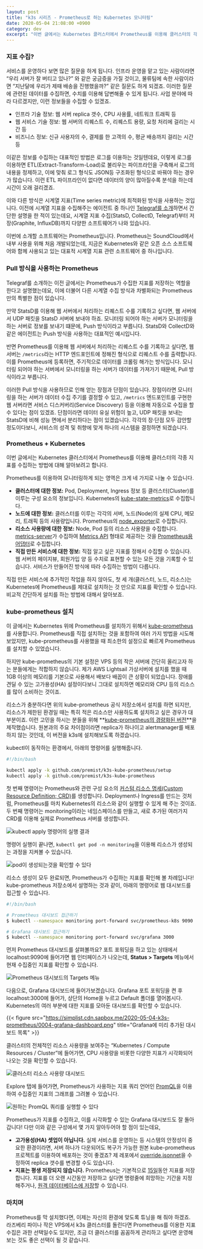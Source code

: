 ```yaml
---
layout: post
title: "k3s 시리즈 - Prometheus로 하는 Kubernetes 모니터링"
date: 2020-05-04 21:08:00 +0900
category: dev
excerpt: "이번 글에서는 Kubernetes 클러스터에서 Prometheus를 이용해 클러스터의 각종 지표를 수집하는 방법에 대해 알아보려고 합니다."
---
```



### 지표 수집?

서비스를 운영하다 보면 많은 질문을 하게 됩니다. 인프라 운영을 맡고 있는 사람이라면 “우리 서버가 잘 버티고 있나?” 와 같은 궁금증을 가질 것이고, 물류팀에 속한 사람이라면 “지난달에 우리가 제때 배송을 진행했을까?” 같은 질문도 하게 되겠죠. 이러한 질문에 관련된 데이터를 수집하면, 수치를 이용해 답변해줄 수 있게 됩니다. 사업 분야에 따라 다르겠지만, 이런 정보들을 수집할 수 있겠죠.

- 인프라 기술 정보: 웹 서버 replica 갯수, CPU 사용률, 네트워크 트래픽 등
- 웹 서비스 기술 정보: 웹 서버의 리퀘스트 수, 리퀘스트 용량, 요청 처리에 걸리는 시간 등
- 비즈니스 정보: 신규 사용자의 수, 결제를 한 고객의 수, 평균 배송까지 걸리는 시간 등

이같은 정보를 수집하는 대표적인 방법은 로그를 이용하는 것일텐데요, 이렇게 로그를 이용하면  ETL(Extract-Transform-Load)로 불리우는 파이프라인을 구축해서 로그의 내용을 정제하고, 이에 맞춰 로그 형식도 JSON등 구조화된 형식으로 바꿔야 하는 경우가 많습니다. 이런 ETL 파이프라인이 없다면 데이터의 양이 많아질수록 분석을 하는데 시간이 오래 걸리겠죠.

이와 다른 방식은 시계열 지표(Time series metric)에 최적화된 방식을 사용하는 것입니다. 이전에 시계열 지표을 수집해주는 에이전트 중 하나인 [Telegraf를 소개](https://si.mpli.st/dev/2017-09-10-introduction-to-telegraf/)하면서 간단한 설명을 한 적이 있는데요, 시계열 지표 수집(StatsD, CollectD, Telegraf)부터 저장(Graphite, InfluxDB)까지 다양한 소프트웨어가 나와 있습니다.

이번에 소개할 소프트웨어는 Prometheus입니다. Prometheus는 SoundCloud에서 내부 사용을 위해 처음 개발되었는데, 지금은 Kubernetes와 같은 오픈 소스 소프트웨어와 함께 사용되고 있는 대표적 시계열 지표 관련 소프트웨어 중 하나입니다.


### Pull 방식을 사용하는 Prometheus 

Telegraf를 소개하는 이전 글에서는 Prometheus가 수집한 지표를 저장하는 역할을 한다고 설명했는데요, 이에 더불어 다른 시계열 수집 방식과 차별화되는 Prometheus만의 특별한 점이 있습니다. 

만약 StatsD를 이용해 웹 서버에서 처리하는 리퀘스트 수를 기록하고 싶다면, 웹 서버에서 UDP 패킷을 StatsD 서버에 보내야 하죠. 모니터링 되어야 하는 서버가 모니터링을 하는 서버로 정보를 보내기 떄문에, Push 방식이라고 부릅니다. StatsD와 CollectD와 같은 에이전트는 Push 방식을 사용하는 대표적인 예시입니다. 

반면 Prometheus를 이용해 웹 서버에서 처리하는 리퀘스트 수를 기록하고 싶다면, 웹 서버는 `/metrics`라는 HTTP 엔드포인트에 정해진 형식으로 리퀘스트 수를 출력합니다. 이를 Prometheus에 등록하면, 주기적으로 데이터를 크롤링 해가는 방식입니다. 모니터링 되어야 하는 서버에서 모니터링을 하는 서버가 데이터를 가져가기 때문에, Pull 방식이라고 부릅니다.   

이러한 Pull 방식을 사용하므로 인해 얻는 장점과 단점이 있습니다. 장점이라면 모니터링을 하는 서버가 데이터 수집 주기를 결정할 수 있고, `/metrics` 엔드포인트를 구현한 웹 서버라면 서비스 디스커버리(Service Discovery) 등을 이용해 자동으로 수집을 할 수 있다는 점이 있겠죠. 단점이라면 데이터 유실 위험이 높고, UDP 패킷을 보내는 StatsD에 비해 성능 면에서 분리하다는 점이 있겠습니다. 각각의 장·단점 모두 감안할 정도이다보니, 서비스의 성격 및 취향에 맞게 하나의 시스템을 결정하면 되겠습니다.


### Prometheus + Kubernetes

이번 글에서는 Kubernetes 클러스터에서 Prometheus를 이용해 클러스터의 각종 지표를 수집하는 방법에 대해 알아보려고 합니다.

Prometheus를 이용하여 모니터링하게 되는 영역은 크게 네 가지로 나눌 수 있습니다.

- **클러스터에 대한 정보:** Pod, Deployment, Ingress 정보 등 클러스터(Cluster)를 이루는 구성 요소의 정보입니다. Kubernetes의 [kube-state-metrics](https://github.com/kubernetes/kube-state-metrics/)로 수집합니다.
- **노드에 대한 정보:** 클러스터를 이루는 각각의 서버, 노드(Node)의 실제 CPU, 메모리, 트래픽 등의 사용량입니다. Prometheus의 [node\_exporter](https://github.com/prometheus/node_exporter)로 수집합니다.
- **리소스 사용량에 대한 정보:** Node, Pod 등의 리소스 사용량을 수집합니다. [metrics-server](https://github.com/kubernetes-sigs/metrics-server)가 수집하여 [Metrics API](https://github.com/kubernetes/metrics) 형태로 제공하는 것을 [Prometheus용 어댑터](https://github.com/DirectXMan12/k8s-prometheus-adapter)로 수집합니다.
- **직접 만든 서비스에 대한 정보:** 직접 알고 싶은 지표를 정해서 수집할 수 있습니다. 웹 서버의 페이지뷰, 회원가입 양 등 수치로 표현할 수 있는 모든 것을 기록할 수 있습니다. 서비스가 만들어진 방식에 따라 수집하는 방법이 다릅니다.

직접 만든 서비스에 추가적인 작업을 하지 않아도, 첫 세 개(클러스터, 노드, 리소스)는 Kubernetes에 Prometheus를 제대로 설치하는 것 만으로 지표를 확인할 수 있습니다. 비교적 간단하게 설치를 하는 방법에 대해서 알아보죠.


### kube-prometheus 설치

이 글에서는 Kubernetes 위에 Prometheus를 설치하기 위해서 [kube-prometheus](https://github.com/coreos/kube-prometheus)를 사용합니다. Prometheus를 직접 설치하는 것을 포함하여 여러 가지 방법을 시도해 보았지만, kube-prometheus를 사용했을 때 최소한의 설정으로 빠르게 Prometheus를 설치할 수 있었습니다. 

하지만 kube-prometheus의 기본 설정은 VPS 등의 작은 서버에 간단히 올리고자 하는 분들에게는 적합하지 않습니다. 제가 AWS Lightsail 가상서버에 설치를 했을 때 1GB 이상의 메모리를 기본으로 사용해서 배보다 배꼽이 큰 상황이 되었습니다. 장애를 견딜 수 있는 고가용성(HA) 설정이다보니 그대로 설치하면 메모리와 CPU 등의 리소스를 많이 소비하는 것이죠. 

리소스가 충분하다면 위의 kube-prometheus 공식 저장소에서 설치를 하면 되지만, 리소스가 제한된 환경일 때는 특히 적은 리소스만 사용하도록 설치하고 싶은 경우가 대부분이죠. 이런 고민을 하시는 분들을 위해 **[kube-prometheus의 경량화된 버전](https://github.com/premist/k3s-kube-prometheus)**을 제작했습니다. 원본과의 주요 차이점이라면 replica가 하나이고 alertmanager를 배포하지 않는 것인데, 이 버전을 k3s에 설치해보도록 하겠습니다.

kubectl이 동작하는 환경에서, 아래의 명령어를 실행해줍니다.

```bash
#!/bin/bash

kubectl apply -k github.com/premist/k3s-kube-prometheus/setup
kubectl apply -k github.com/premist/k3s-kube-prometheus
```

첫 번째 명령어는 Prometheus와 관련 구성 요소의 [커스텀 리소스 명세(Custom Resource Definition; CRD)](https://kubernetes.io/docs/concepts/extend-kubernetes/api-extension/custom-resources/)를 생성합니다. Deployment나 Ingress를 만드는 것처럼, Prometheus를 마치 Kubernetes의 리소스와 같이 실행할 수 있게 해 주는 것이죠. 
두 번째 명령어는 monitoring이라는 네임스페이스를 만들고, 새로 추가된 여러가지 CRD를 이용해 실제로 Prometheus 서버를 생성합니다.

![kubectl apply 명령어의 실행 결과](https://simplist.cdn.sapbox.me/2020-05-04-k3s-prometheus/0002-apply.png)

 명령어 실행이 끝나면, `kubectl get pod -n monitoring`을 이용해 리소스가 생성되는 과정을 지켜볼 수 있습니다.

![pod이 생성되는것을 확인할 수 있다](https://simplist.cdn.sapbox.me/2020-05-04-k3s-prometheus/0001-getpod.png)

리소스 생성이 모두 완료되면, Prometheus가 수집하는 지표를 확인해 볼 차례입니다! kube-prometheus 저장소에서 설명하는 것과 같이, 아래의 명령어로 웹 대시보드를 접근할 수 있습니다.

```bash
#!/bin/bash

# Prometheus 대시보드 접근하기
$ kubectl --namespace monitoring port-forward svc/prometheus-k8s 9090

# Grafana 대시보드 접근하기
$ kubectl --namespace monitoring port-forward svc/grafana 3000
```

먼저 Prometheus 대시보드를 살펴볼까요? 포트 포워딩을 하고 있는 상태에서 localhost:9090에 들어가면 웹 인터페이스가 나오는데, **Status > Targets** 메뉴에서 현재 수집중인 지표를 확인할 수 있습니다.

![Prometheus 대시보드의 Targets 메뉴](https://simplist.cdn.sapbox.me/2020-05-04-k3s-prometheus/0003-prometheus-targets.png)

다음으로, Grafana 대시보드에 들어가보겠습니다. Grafana 포트 포워딩을 켠 후 localhost:3000에 들어가, 상단의 Home을 누르고 Default 폴더를 열어봅시다. Kubernetes의 여러 부분에 대한 지표를 모아둔 대시보드를 확인할 수 있습니다.


{{< figure src="https://simplist.cdn.sapbox.me/2020-05-04-k3s-prometheus/0004-grafana-dashboard.png" title="Grafana에 미리 추가된 대시보드 목록" >}}

클러스터의 전체적인 리소스 사용량을 보여주는 “Kubernetes / Compute Resources / Cluster”에 들어가면, CPU 사용량을 비롯한 다양한 지표가 시각화되어 나오는 것을 확인할 수 있습니다.

![클러스터 리소스 사용량 대시보드](https://simplist.cdn.sapbox.me/2020-05-04-k3s-prometheus/0005-grafana-cluster.png)

Explore 탭에 들어가면, Prometheus가 사용하는 지표 쿼리 언어인 [PromQL](https://prometheus.io/docs/prometheus/latest/querying/basics/)을 이용하여 수집중인 지표의 그래프를 그려볼 수 있습니다. 

![원하는 PromQL 쿼리를 실행할 수 있다](https://simplist.cdn.sapbox.me/2020-05-04-k3s-prometheus/0006-grafana-explore.png)

Prometheus가 지표를 수집하고, 이를 시각화할 수 있는 Grafana 대시보드도 잘 돌아갑니다! 다만 이와 같은 구성에서 몇 가지 알아두어야 할 점이 있는데요,

- **고가용성(HA) 셋업이 아닙니다.** 실제 서비스를 운영하는 등 시스템의 안정성이 중요한 환경이라면, 서버 하나가 다운되어도 복구가 가능한 원본 kube-prometheus 프로젝트를 이용하여 배포하는 것이 좋겠죠? 제 레포에서 [override.jsonnet](https://github.com/premist/k3s-kube-prometheus/blob/master/override.jsonnet)을 수정하여 replica 갯수를 변경할 수도 있습니다.
- **지표는 평생 저장되지 않습니다.** Prometheus는 기본적으로 [15일](https://prometheus.io/docs/prometheus/latest/storage/#operational-aspects)동안 지표를 저장합니다. 지표를 더 오랜 시간동안 저장하고 싶다면 명령줄에 희망하는 기간을 지정해주거나, [원격 데이터베이스에 저장](https://prometheus.io/docs/operating/integrations/#remote-endpoints-and-storage)할 수 있습니다.

### 마치며

Prometheus를 막 설치했다면, 이제는 자신의 환경에 맞도록 튜닝을 해 줘야 하겠죠. 라즈베리 파이나 작은 VPS에서 k3s 클러스터를 돌린다면 Prometheus를 이용한 지표 수집은 과한 선택일수도 있지만, 조금 더 클러스터를 꼼꼼하게 관리하고 싶다면 운영해보는 것도 좋은 선택이 될 것 같습니다. 




 

